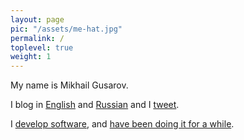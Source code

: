 ```yaml
---
layout: page
pic: "/assets/me-hat.jpg"
permalink: /
toplevel: true
weight: 1
---
```

My name is Mikhail Gusarov.

I blog in [English](https://blog.dottedmag.net/) and
[Russian](https://dottedmag.dreamwidth.org/) and
I [tweet](https://twitter.com/dottedmag).

I [develop software](/software), and [have been doing it for a while](/cv).
